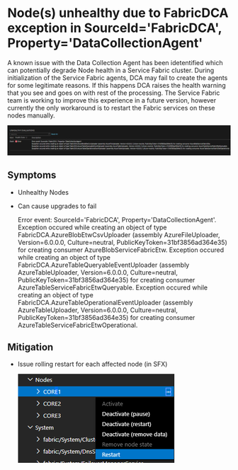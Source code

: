 # Node(s) unhealthy due to FabricDCA exception in SourceId='FabricDCA', Property='DataCollectionAgent'

A known issue with the Data Collection Agent has been idetentified which can potentially degrade Node health in a Service Fabric cluster.  During initialization of the Service Fabric agents, DCA may fail to create the agents for some legitimate reasons.  If this happens DCA raises the health warning that you see and goes on with rest of the processing. The Service Fabric team is working to improve this experience in a future version, however currently the only workaround is to restart the Fabric services on these nodes manually. 

![FabricDCA_001](../media/FabricDCA001.png)

## Symptoms
- Unhealthy Nodes
- Can cause upgrades to fail

	Error event: SourceId='FabricDCA', Property='DataCollectionAgent'.
	Exception occured while creating an object of type FabricDCA.AzureBlobEtwCsvUploader (assembly AzureFileUploader, Version=6.0.0.0, Culture=neutral, PublicKeyToken=31bf3856ad364e35) for creating consumer AzureBlobServiceFabricEtw.
	Exception occured while creating an object of type FabricDCA.AzureTableQueryableEventUploader (assembly AzureTableUploader, Version=6.0.0.0, Culture=neutral, PublicKeyToken=31bf3856ad364e35) for creating consumer AzureTableServiceFabricEtwQueryable.
    Exception occured while creating an object of type FabricDCA.AzureTableOperationalEventUploader (assembly AzureTableUploader, Version=6.0.0.0, Culture=neutral, PublicKeyToken=31bf3856ad364e35) for creating consumer AzureTableServiceFabricEtwOperational. 

## Mitigation

- Issue rolling restart for each affected node (in SFX) 

    ![FabricDCA_002](../media/FabricDCA002.png)